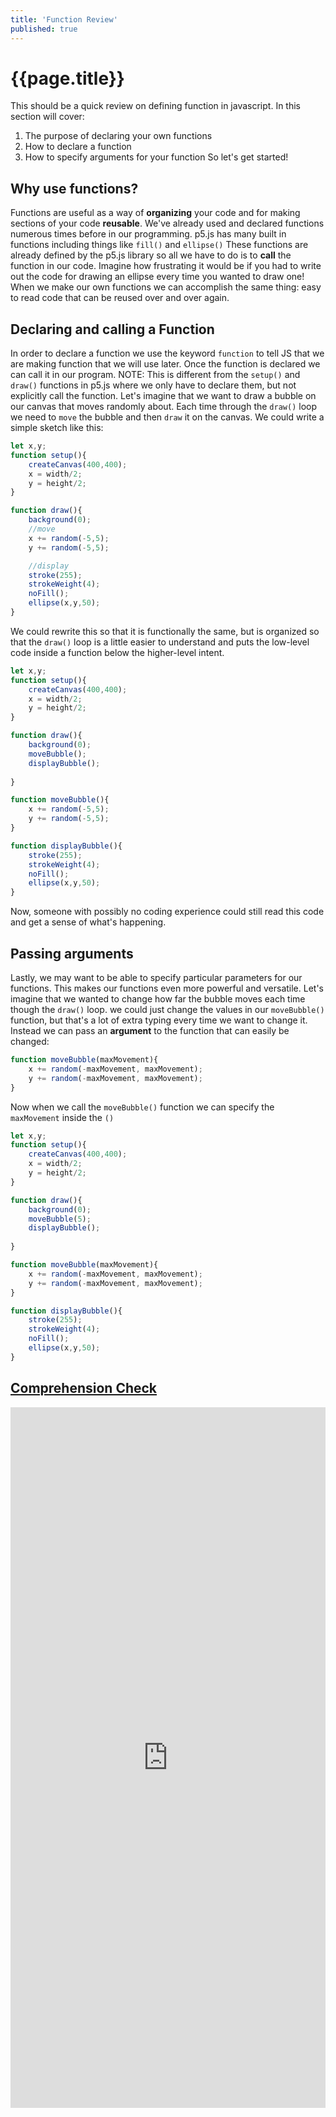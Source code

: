 ```yaml
---
title: 'Function Review'
published: true
---
```


# {{page.title}}

This should be a quick review on defining function in javascript. In this section will cover:
1. The purpose of declaring your own functions
1. How to declare a function
1. How to specify arguments for your function
So let's get started!

## Why use functions?

Functions are useful as a way of **organizing** your code and for making sections of your code **reusable**. We've already used and declared functions numerous times before in our programming. p5.js has many built in functions including things like `fill()` and `ellipse()` These functions are already defined by the p5.js library so all we have to do is to **call** the function in our code. Imagine how frustrating it would be if you had to write out the code for drawing an ellipse every time you wanted to draw one! When we make our own functions we can accomplish the same thing: easy to read code that can be reused over and over again.

## Declaring and calling a Function

In order to declare a function we use the keyword `function` to tell JS that we are making function that we will use later. Once the function is declared we can call it in our program. NOTE: This is different from the `setup()` and `draw()` functions in p5.js where we only have to declare them, but not explicitly call the function. Let's imagine that we want to draw a bubble on our canvas that moves randomly about. Each time through the `draw()` loop we need to `move` the bubble and then `draw` it on the canvas. We could write a simple sketch like this:

```javascript
let x,y;
function setup(){
    createCanvas(400,400);
    x = width/2;
    y = height/2;
}

function draw(){
    background(0);
    //move
    x += random(-5,5);
    y += random(-5,5);

    //display
    stroke(255);
    strokeWeight(4);
    noFill();
    ellipse(x,y,50);
}
```
We could rewrite this so that it is functionally the same, but is organized so that the `draw()` loop is a little easier to understand and puts the low-level code inside a function below the higher-level intent.

```javascript
let x,y;
function setup(){
    createCanvas(400,400);
    x = width/2;
    y = height/2;
}

function draw(){
    background(0);
    moveBubble();
    displayBubble();
    
}

function moveBubble(){
    x += random(-5,5);
    y += random(-5,5);
}

function displayBubble(){
    stroke(255);
    strokeWeight(4);
    noFill();
    ellipse(x,y,50);
}
```
Now, someone with possibly no coding experience could still read this code and get a sense of what's happening.

## Passing arguments

Lastly, we may want to be able to specify particular parameters for our functions. This makes our functions even more powerful and versatile. Let's imagine that we wanted to change how far the bubble moves each time though the `draw()` loop. we could just change the values in our `moveBubble()` function, but that's a lot of extra typing every time we want to change it. Instead we can pass an **argument** to the function that can easily be changed:
```javascript
function moveBubble(maxMovement){
    x += random(-maxMovement, maxMovement);
    y += random(-maxMovement, maxMovement);
}
```
Now when we call the `moveBubble()` function we can specify the `maxMovement` inside the `()`

```javascript
let x,y;
function setup(){
    createCanvas(400,400);
    x = width/2;
    y = height/2;
}

function draw(){
    background(0);
    moveBubble(5);
    displayBubble();
    
}

function moveBubble(maxMovement){
    x += random(-maxMovement, maxMovement);
    y += random(-maxMovement, maxMovement);
}

function displayBubble(){
    stroke(255);
    strokeWeight(4);
    noFill();
    ellipse(x,y,50);
}
```

## [Comprehension Check](https://docs.google.com/forms/d/e/1FAIpQLSecw64f4vZ1Ue60LVoOzJ_1w4BGeuS2Wz_XXow_6ssup_sg6Q/viewform)

<iframe src="https://docs.google.com/forms/d/e/1FAIpQLSecw64f4vZ1Ue60LVoOzJ_1w4BGeuS2Wz_XXow_6ssup_sg6Q/viewform?embedded=true" width="100%" height="1121" frameborder="0" marginheight="0" marginwidth="0">Loading...</iframe>
